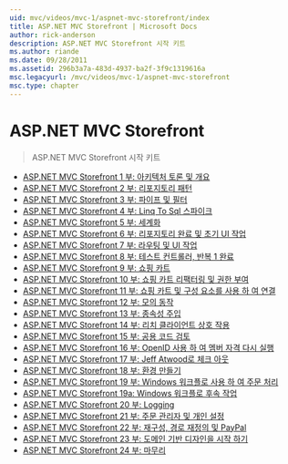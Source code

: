```yaml
---
uid: mvc/videos/mvc-1/aspnet-mvc-storefront/index
title: ASP.NET MVC Storefront | Microsoft Docs
author: rick-anderson
description: ASP.NET MVC Storefront 시작 키트
ms.author: riande
ms.date: 09/28/2011
ms.assetid: 296b3a7a-483d-4937-ba2f-3f9c1319616a
msc.legacyurl: /mvc/videos/mvc-1/aspnet-mvc-storefront
msc.type: chapter
---
```

<a name="aspnet-mvc-storefront"></a>ASP.NET MVC Storefront
====================
> ASP.NET MVC Storefront 시작 키트


- [ASP.NET MVC Storefront 1 부: 아키텍처 토론 및 개요](aspnet-mvc-storefront-part-1-architectural-discussion-and-overview.md)
- [ASP.NET MVC Storefront 2 부: 리포지토리 패턴](aspnet-mvc-storefront-part-2-the-repository-pattern.md)
- [ASP.NET MVC Storefront 3 부: 파이프 및 필터](aspnet-mvc-storefront-part-3-pipes-and-filters.md)
- [ASP.NET MVC Storefront 4 부: Linq To Sql 스파이크](aspnet-mvc-storefront-part-4-linq-to-sql-spike.md)
- [ASP.NET MVC Storefront 5 부: 세계화](aspnet-mvc-storefront-part-5-globalization.md)
- [ASP.NET MVC Storefront 6 부: 리포지토리 완료 및 초기 UI 작업](aspnet-mvc-storefront-part-6-finishing-the-repository-and-initial-ui-work.md)
- [ASP.NET MVC Storefront 7 부: 라우팅 및 UI 작업](aspnet-mvc-storefront-part-7-routing-and-ui-work.md)
- [ASP.NET MVC Storefront 8 부: 테스트 컨트롤러, 반복 1 완료](aspnet-mvc-storefront-part-8-testing-controllers-iteration-1-complete.md)
- [ASP.NET MVC Storefront 9 부: 쇼핑 카트](aspnet-mvc-storefront-part-9-the-shopping-cart.md)
- [ASP.NET MVC Storefront 10 부: 쇼핑 카트 리팩터링 및 권한 부여](aspnet-mvc-storefront-part-10-shopping-cart-refactor-and-authorization.md)
- [ASP.NET MVC Storefront 11 부: 쇼핑 카트 및 구성 요소를 사용 하 여 연결](aspnet-mvc-storefront-part-11-hooking-up-the-shopping-cart-and-using-components.md)
- [ASP.NET MVC Storefront 12 부: 모의 동작](aspnet-mvc-storefront-part-12-mocking.md)
- [ASP.NET MVC Storefront 13 부: 종속성 주입](aspnet-mvc-storefront-part-13-dependency-injection.md)
- [ASP.NET MVC Storefront 14 부: 리치 클라이언트 상호 작용](aspnet-mvc-storefront-part-14-rich-client-interaction.md)
- [ASP.NET MVC Storefront 15 부: 공용 코드 검토](aspnet-mvc-storefront-part-15-public-code-review.md)
- [ASP.NET MVC Storefront 16 부: OpenID 사용 하 여 멤버 자격 다시 실행](aspnet-mvc-storefront-part-16-membership-redo-with-openid.md)
- [ASP.NET MVC Storefront 17 부: Jeff Atwood로 체크 아웃](aspnet-mvc-storefront-part-17-checkout-with-jeff-atwood.md)
- [ASP.NET MVC Storefront 18 부: 환경 만들기](aspnet-mvc-storefront-part-18-creating-an-experience.md)
- [ASP.NET MVC Storefront 19 부: Windows 워크플로 사용 하 여 주문 처리](aspnet-mvc-storefront-part-19-processing-orders-with-windows-workflow.md)
- [ASP.NET MVC Storefront 19a: Windows 워크플로 후속 작업](aspnet-mvc-storefront-part-19a-windows-workflow-followup.md)
- [ASP.NET MVC Storefront 20 부: Logging](aspnet-mvc-storefront-part-20-logging.md)
- [ASP.NET MVC Storefront 21 부: 주문 관리자 및 개인 설정](aspnet-mvc-storefront-part-21-order-manager-and-personalization.md)
- [ASP.NET MVC Storefront 22 부: 재구성, 경로 재정의 및 PayPal](aspnet-mvc-storefront-part-22-restructuring-rerouting-and-paypal.md)
- [ASP.NET MVC Storefront 23 부: 도메인 기반 디자인을 시작 하기](aspnet-mvc-storefront-part-23-getting-started-with-domain-driven-design.md)
- [ASP.NET MVC Storefront 24 부: 마무리](aspnet-mvc-storefront-part-24-finis.md)
